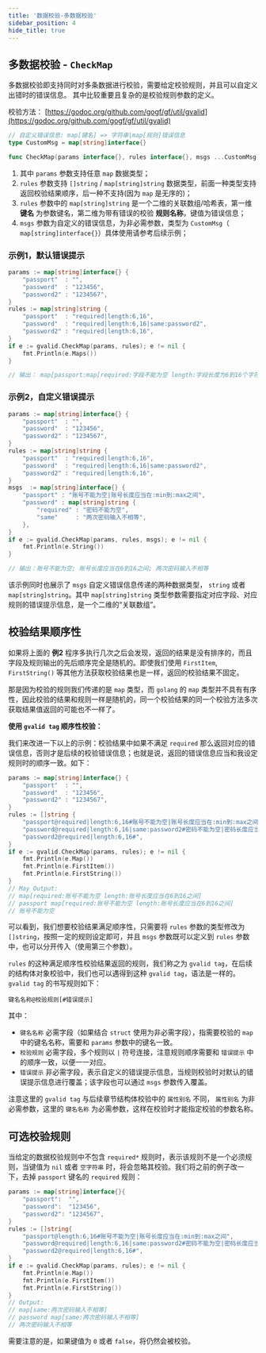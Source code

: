 ```yaml
---
title: '数据校验-多数据校验'
sidebar_position: 4
hide_title: true
---
```


## 多数据校验 - `CheckMap`

多数据校验即支持同时对多条数据进行校验，需要给定校验规则，并且可以自定义出错时的错误信息。 其中比较重要且复杂的是校验规则参数的定义。

校验方法： [https://godoc.org/github.com/gogf/gf/util/gvalid](https://godoc.org/github.com/gogf/gf/util/gvalid)

```go
// 自定义错误信息: map[键名] => 字符串|map[规则]错误信息
type CustomMsg = map[string]interface{}

func CheckMap(params interface{}, rules interface{}, msgs ...CustomMsg) *Error

```

1. 其中 `params` 参数支持任意 `map` 数据类型；
2. `rules` 参数支持 `[]string` / `map[string]string` 数据类型，前面一种类型支持返回校验结果顺序，后一种不支持(因为 `map` 是无序的)；
3. `rules` 参数中的 `map[string]string` 是一个二维的关联数组/哈希表，第一维 **键名** 为参数键名，第二维为带有错误的校验 **规则名称**，键值为错误信息；
4. `msgs` 参数为自定义的错误信息，为非必需参数，类型为 `CustomMsg`（ `map[string]interface{}`）具体使用请参考后续示例；

### 示例1，默认错误提示

```go
params := map[string]interface{} {
    "passport"  : "",
    "password"  : "123456",
    "password2" : "1234567",
}
rules := map[string]string {
    "passport"  : "required|length:6,16",
    "password"  : "required|length:6,16|same:password2",
    "password2" : "required|length:6,16",
}
if e := gvalid.CheckMap(params, rules); e != nil {
    fmt.Println(e.Maps())
}

// 输出： map[passport:map[required:字段不能为空 length:字段长度为6到16个字符] password:map[same:字段值不合法]]

```

### 示例2，自定义错误提示

```go
params := map[string]interface{} {
    "passport"  : "",
    "password"  : "123456",
    "password2" : "1234567",
}
rules := map[string]string {
    "passport"  : "required|length:6,16",
    "password"  : "required|length:6,16|same:password2",
    "password2" : "required|length:6,16",
}
msgs  := map[string]interface{} {
    "passport" : "账号不能为空|账号长度应当在:min到:max之间",
    "password" : map[string]string {
        "required" : "密码不能为空",
        "same"     : "两次密码输入不相等",
    },
}
if e := gvalid.CheckMap(params, rules, msgs); e != nil {
    fmt.Println(e.String())
}

// 输出：账号不能为空; 账号长度应当在6到16之间; 两次密码输入不相等

```

该示例同时也展示了 `msgs` 自定义错误信息传递的两种数据类型， `string` 或者 `map[string]string`。其中 `map[string]string` 类型参数需要指定对应字段、对应规则的错误提示信息，是一个二维的“关联数组”。

## 校验结果顺序性

如果将上面的 **例2** 程序多执行几次之后会发现，返回的结果是没有排序的，而且字段及规则输出的先后顺序完全是随机的。即使我们使用 `FirstItem`, `FirstString()` 等其他方法获取校验结果也是一样，返回的校验结果不固定。

那是因为校验的规则我们传递的是 `map` 类型，而 `golang` 的 `map` 类型并不具有有序性，因此校验的结果和规则一样是随机的，同一个校验结果的同一个校验方法多次获取结果值返回的可能也不一样了。

**使用 `gvalid tag` 顺序性校验：**

我们来改进一下以上的示例：校验结果中如果不满足 `required` 那么返回对应的错误信息，否则才是后续的校验错误信息；也就是说，返回的错误信息应当和我设定规则时的顺序一致。如下：

```go
params := map[string]interface{} {
    "passport"  : "",
    "password"  : "123456",
    "password2" : "1234567",
}
rules := []string {
    "passport@required|length:6,16#账号不能为空|账号长度应当在:min到:max之间",
    "password@required|length:6,16|same:password2#密码不能为空|密码长度应当在:min到:max之间|两次密码输入不相等",
    "password2@required|length:6,16#",
}
if e := gvalid.CheckMap(params, rules); e != nil {
    fmt.Println(e.Map())
    fmt.Println(e.FirstItem())
    fmt.Println(e.FirstString())
}
// May Output:
// map[required:账号不能为空 length:账号长度应当在6到16之间]
// passport map[required:账号不能为空 length:账号长度应当在6到16之间]
// 账号不能为空

```

可以看到，我们想要校验结果满足顺序性，只需要将 `rules` 参数的类型修改为 `[]string`，按照一定的规则设定即可，并且 `msgs` 参数既可以定义到 `rules` 参数中，也可以分开传入（使用第三个参数）。

`rules` 的这种满足顺序性校验结果返回的规则，我们称之为 `gvalid tag`，在后续的结构体对象校验中，我们也可以遇得到这种 `gvalid tag`，语法是一样的。 `gvalid tag` 的书写规则如下：

```undefined
键名名称@校验规则[#错误提示]

```

其中：

- `键名名称` 必需字段（如果结合 `struct` 使用为非必需字段），指需要校验的 `map` 中的键名名称，需要和 `params` 参数中的键名一致。
- `校验规则` 必需字段，多个规则以 `|` 符号连接，注意规则顺序需要和 `错误提示` 中的顺序一致，以便一一对应。
- `错误提示` 非必需字段，表示自定义的错误提示信息，当规则校验时对默认的错误提示信息进行覆盖；该字段也可以通过 `msgs` 参数传入覆盖。

注意这里的 `gvalid tag` 与后续章节结构体校验中的 `属性别名` 不同， `属性别名` 为非必需参数，这里的 `键名名称` 为必需参数，这样在校验时才能指定校验的参数名称。

## 可选校验规则

当给定的数据校验规则中不包含 `required*` 规则时，表示该规则不是一个必须规则，当键值为 `nil` 或者 `空字符串` 时，将会忽略其校验。我们将之前的例子改一下，去掉 `passport` 键名的 `required` 规则：

```go
params := map[string]interface{}{
    "passport":  "",
    "password":  "123456",
    "password2": "1234567",
}
rules := []string{
    "passport@length:6,16#账号不能为空|账号长度应当在:min到:max之间",
    "password@required|length:6,16|same:password2#密码不能为空|密码长度应当在:min到:max之间|两次密码输入不相等",
    "password2@required|length:6,16#",
}
if e := gvalid.CheckMap(params, rules); e != nil {
    fmt.Println(e.Map())
    fmt.Println(e.FirstItem())
    fmt.Println(e.FirstString())
}
// Output:
// map[same:两次密码输入不相等]
// password map[same:两次密码输入不相等]
// 两次密码输入不相等

```

需要注意的是，如果键值为 `0` 或者 `false`，将仍然会被校验。
